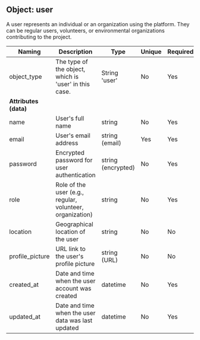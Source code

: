 ## Object: user

A user represents an individual or an organization using the platform. They can be regular users, volunteers, or environmental organizations contributing to the project.

| Naming            | Description                                                        | Type                | Unique | Required |
|-------------------|--------------------------------------------------------------------|---------------------|--------|----------|
| object_type       | The type of the object, which is 'user' in this case.              | String 'user'       | No     | Yes      |
| **Attributes (data)** |                                                             |                     |        |          |
| name              | User's full name                                                   | string              | No     | Yes      |
| email             | User's email address                                               | string (email)      | Yes    | Yes      |
| password          | Encrypted password for user authentication                        | string (encrypted)  | No     | Yes      |
| role              | Role of the user (e.g., regular, volunteer, organization)          | string              | No     | Yes      |
| location          | Geographical location of the user                                  | string              | No     | No       |
| profile_picture   | URL link to the user's profile picture                             | string (URL)        | No     | No       |
| created_at        | Date and time when the user account was created                    | datetime            | No     | Yes      |
| updated_at        | Date and time when the user data was last updated                  | datetime            | No     | Yes      |